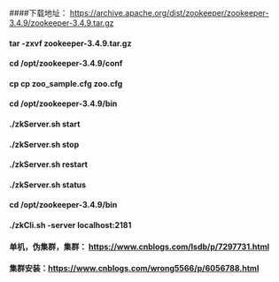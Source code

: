 ####下载地址： https://archive.apache.org/dist/zookeeper/zookeeper-3.4.9/zookeeper-3.4.9.tar.gz
#### tar -zxvf zookeeper-3.4.9.tar.gz
#### cd  /opt/zookeeper-3.4.9/conf  
#### cp cp zoo_sample.cfg zoo.cfg
#### cd /opt/zookeeper-3.4.9/bin
#### ./zkServer.sh start
#### ./zkServer.sh stop
#### ./zkServer.sh restart
#### ./zkServer.sh status

#### cd /opt/zookeeper-3.4.9/bin
#### ./zkCli.sh -server localhost:2181

#### 单机，伪集群，集群： https://www.cnblogs.com/lsdb/p/7297731.html
#### 集群安装：https://www.cnblogs.com/wrong5566/p/6056788.html
